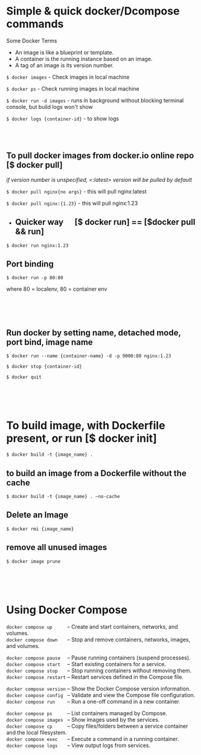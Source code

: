 # Simple & quick docker/Dcompose commands

Some Docker Terms  
  
- An image is like a blueprint or template.  
- A container is the running instance based on an image.
- A tag of an image is its version number.

`$ docker images` - Check images in local machine
                              
`$ docker ps` - Check running images in local machine

`$ docker run -d images` - runs in background without blocking terminal console, but build logs won't show

`$ docker logs {container-id}` - to show logs

</br>
</br>

<h2> To pull docker images from docker.io online repo [$ docker pull] </h2>

*if version number is unspecified, <:latest> version will be pulled by default*

`$ docker pull nginx{no args}` - this will pull nginx:latest

`$ docker pull nginx:{1.23}`  - this will pull nginx:1.23

- <h2> Quicker way &nbsp;&nbsp;&nbsp;&nbsp; [$ docker run] == [$docker pull && run] </h2>
`$ docker run nginx:1.23`  

<h2> Port binding </h2>

`$ docker run -p 80:80 `  
<p> where 80 = localenv, 80 = container env </p>

    
</br>
</br>
</br>

<h2> Run docker by setting name, detached mode, port bind, image name </h2>

`$ docker run --name {container-name} -d -p 9000:80 nginx:1.23`
 
`$ docker stop {container-id}` 

`$ docker quit` 

</br>
</br>
</br>

# To build image, with Dockerfile present, or run [$ docker init]
`$ docker build -t {image_name} .`

<h2> to build an image from a Dockerfile without the cache </h2>

`$ docker build -t {image_name} . –no-cache`

<h2> Delete an Image </h2>

`$ docker rmi {image_name}`
  
<h2> remove all unused images </h2>

`$ docker image prune `


</br>
</br>
</br>

# Using Docker Compose

`docker compose up     ` – Create and start containers, networks, and volumes.  
`docker compose down   ` – Stop and remove containers, networks, images, and volumes.  

`docker compose pause  ` – Pause running containers (suspend processes).  
`docker compose start  ` – Start existing containers for a service.  
`docker compose stop   ` – Stop running containers without removing them.  
`docker compose restart` – Restart services defined in the Compose file.  

`docker compose version` – Show the Docker Compose version information.  
`docker compose config ` – Validate and view the Compose file configuration.  
`docker compose run    ` – Run a one-off command in a new container.  

`docker compose ps     ` – List containers managed by Compose.  
`docker compose images ` – Show images used by the services.  
`docker compose cp     ` – Copy files/folders between a service container and the local filesystem.  
`docker compose exec   ` – Execute a command in a running container.  
`docker compose logs   ` – View output logs from services.  



